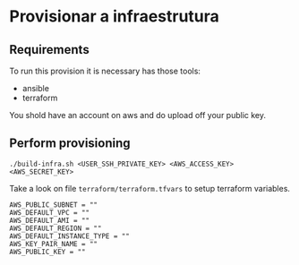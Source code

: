 # Provisionar a infraestrutura

## Requirements
To run this provision it is necessary has those tools:
- ansible
- terraform

You shold have an account on aws and do upload off your public key.

## Perform provisioning
```
./build-infra.sh <USER_SSH_PRIVATE_KEY> <AWS_ACCESS_KEY> <AWS_SECRET_KEY>
```

Take a look on file `terraform/terraform.tfvars` to setup terraform variables.
```
AWS_PUBLIC_SUBNET = ""
AWS_DEFAULT_VPC = ""
AWS_DEFAULT_AMI = ""
AWS_DEFAULT_REGION = ""
AWS_DEFAULT_INSTANCE_TYPE = ""
AWS_KEY_PAIR_NAME = ""
AWS_PUBLIC_KEY = ""
```
